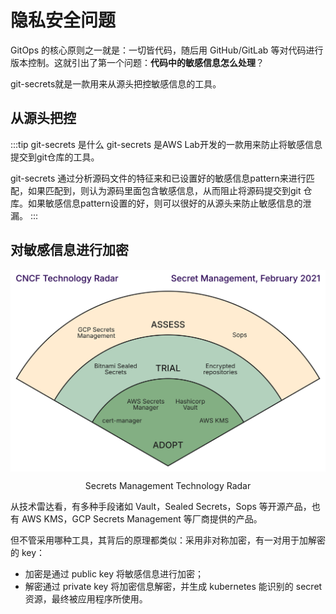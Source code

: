 # 隐私安全问题

GitOps 的核心原则之一就是：一切皆代码，随后用 GitHub/GitLab 等对代码进行版本控制。这就引出了第一个问题：**代码中的敏感信息怎么处理**？

git-secrets就是一款用来从源头把控敏感信息的工具。


## 从源头把控

:::tip git-secrets 是什么
git-secrets 是AWS Lab开发的一款用来防止将敏感信息提交到git仓库的工具。

git-secrets 通过分析源码文件的特征来和已设置好的敏感信息pattern来进行匹配，如果匹配到，则认为源码里面包含敏感信息，从而阻止将源码提交到git 仓库。如果敏感信息pattern设置的好，则可以很好的从源头来防止敏感信息的泄漏。
:::

## 对敏感信息进行加密

<div  align="center">
	<img src="../assets/2021-02-secrets-management.svg" align=center />
	<p>Secrets Management Technology Radar</p>
</div>

从技术雷达看，有多种手段诸如 Vault，Sealed Secrets，Sops 等开源产品，也有 AWS KMS，GCP Secrets Management 等厂商提供的产品。

但不管采用哪种工具，其背后的原理都类似：采用非对称加密，有一对用于加解密的 key：
- 加密是通过 public key 将敏感信息进行加密；
- 解密通过 private key 将加密信息解密，并生成 kubernetes 能识别的 secret 资源，最终被应用程序所使用。